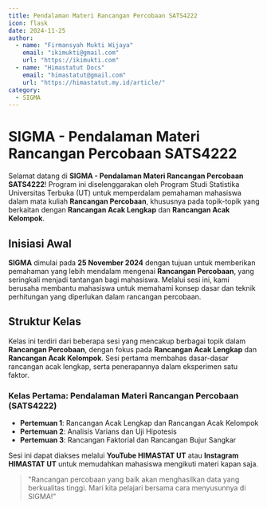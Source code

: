 ```yaml
--- 
title: Pendalaman Materi Rancangan Percobaan SATS4222
icon: flask
date: 2024-11-25
author:
  - name: "Firmansyah Mukti Wijaya"
    email: "ikimukti@gmail.com"
    url: "https://ikimukti.com"
  - name: "Himastatut Docs"
    email: "himastatut@gmail.com"
    url: "https://himastatut.my.id/article/"
category:
  - SIGMA
--- 
```


# SIGMA - Pendalaman Materi Rancangan Percobaan SATS4222

Selamat datang di **SIGMA - Pendalaman Materi Rancangan Percobaan SATS4222**! Program ini diselenggarakan oleh Program Studi Statistika Universitas Terbuka (UT) untuk memperdalam pemahaman mahasiswa dalam mata kuliah **Rancangan Percobaan**, khususnya pada topik-topik yang berkaitan dengan **Rancangan Acak Lengkap** dan **Rancangan Acak Kelompok**.

## Inisiasi Awal
**SIGMA** dimulai pada **25 November 2024** dengan tujuan untuk memberikan pemahaman yang lebih mendalam mengenai **Rancangan Percobaan**, yang seringkali menjadi tantangan bagi mahasiswa. Melalui sesi ini, kami berusaha membantu mahasiswa untuk memahami konsep dasar dan teknik perhitungan yang diperlukan dalam rancangan percobaan.

## Struktur Kelas
Kelas ini terdiri dari beberapa sesi yang mencakup berbagai topik dalam **Rancangan Percobaan**, dengan fokus pada **Rancangan Acak Lengkap** dan **Rancangan Acak Kelompok**. Sesi pertama membahas dasar-dasar rancangan acak lengkap, serta penerapannya dalam eksperimen satu faktor.

### Kelas Pertama: **Pendalaman Materi Rancangan Percobaan (SATS4222)**

- **Pertemuan 1**: Rancangan Acak Lengkap dan Rancangan Acak Kelompok
- **Pertemuan 2**: Analisis Varians dan Uji Hipotesis
- **Pertemuan 3**: Rancangan Faktorial dan Rancangan Bujur Sangkar

Sesi ini dapat diakses melalui **YouTube HIMASTAT UT** atau **Instagram HIMASTAT UT** untuk memudahkan mahasiswa mengikuti materi kapan saja.

> "Rancangan percobaan yang baik akan menghasilkan data yang berkualitas tinggi. Mari kita pelajari bersama cara menyusunnya di SIGMA!"

